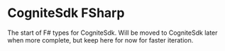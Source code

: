 # CogniteSdk FSharp

The start of F# types for CogniteSdk. Will be moved to CogniteSdk later
when more complete, but keep here for now for faster iteration.
